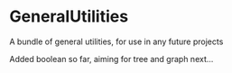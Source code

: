 # GeneralUtilities
A bundle of general utilities, for use in any future projects

Added boolean so far, aiming for tree and graph next...
